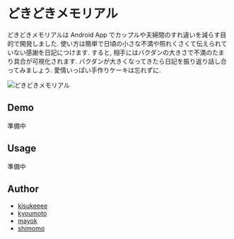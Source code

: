 # どきどきメモリアル
どきどきメモリアルは Android App でカップルや夫婦間のすれ違いを減らす目的で開発しました. 使い方は簡単で日頃の小さな不満や照れくさくて伝えられていない感謝を日記につけます. すると, 相手にはバクダンの大きさで不満のたまり具合が可視化されます. バクダンが大きくなってきたら日記を振り返り話し合ってみましょう. 愛情いっぱい手作りケーキは忘れずに.

![どきどきメモリアル](https://shimomo.sakura.ne.jp/dokimemo/logo.png "どきどきメモリアル")

## Demo
準備中

## Usage
準備中

## Author
 * [kisukeeee](https://github.com/kisukeeee "kisukeeee")
 * [kyoumoto](https://github.com/kyoumoto "kyoumoto")
 * [mayok](https://github.com/mayok "mayok")
 * [shimomo](https://github.com/shimomo "shimomo")
